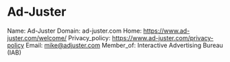 
# Ad-Juster

Name: Ad-Juster
Domain: ad-juster.com
Home: https://www.ad-juster.com/welcome/
Privacy_policy: https://www.ad-juster.com/privacy-policy
Email: mike@adjuster.com
Member_of: Interactive Advertising Bureau (IAB)
